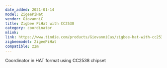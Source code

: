 ```yaml
---
date_added: 2021-01-14
model: ZigeePiHat
vendor: GiovanniC
title: Zigbee PiHat with CC2538
category: coordinator
mlink: 
link: https://www.tindie.com/products/GiovanniCas/zigbee-hat-with-cc2538-for-raspberry/
zigbeemodel: ZigeePiHat
compatible: z2m
---
```

Coordinator in HAT format using CC2538 chipset